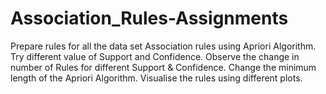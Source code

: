 # Association_Rules-Assignments
Prepare rules for all the data set  Association rules using Apriori Algorithm.  Try different value of Support and Confidence.  Observe the change in number of Rules for different Support &amp; Confidence.  Change the minimum length of the Apriori Algorithm.  Visualise the rules using different plots.
